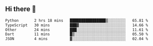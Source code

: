 ## Hi there 👋

<!--
**whirlun/whirlun** is a ✨ _special_ ✨ repository because its `README.md` (this file) appears on your GitHub profile.

Here are some ideas to get you started:

- 🔭 I’m currently working on ...
- 🌱 I’m currently learning ...
- 👯 I’m looking to collaborate on ...
- 🤔 I’m looking for help with ...
- 💬 Ask me about ...
- 📫 How to reach me: ...
- 😄 Pronouns: ...
- ⚡ Fun fact: ...
-->
<!--START_SECTION:waka-->

```txt
Python       2 hrs 18 mins   ████████████████▒░░░░░░░░   65.81 %
TypeScript   30 mins         ███▓░░░░░░░░░░░░░░░░░░░░░   14.66 %
Other        24 mins         ███░░░░░░░░░░░░░░░░░░░░░░   11.61 %
Dart         11 mins         █▒░░░░░░░░░░░░░░░░░░░░░░░   05.50 %
JSON         4 mins          ▓░░░░░░░░░░░░░░░░░░░░░░░░   02.04 %
```

<!--END_SECTION:waka-->
